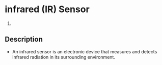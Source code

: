 # infrared (IR) Sensor
1. 
## Description
* An infrared sensor is an electronic device that measures and detects infrared radiation in its surrounding environment.
